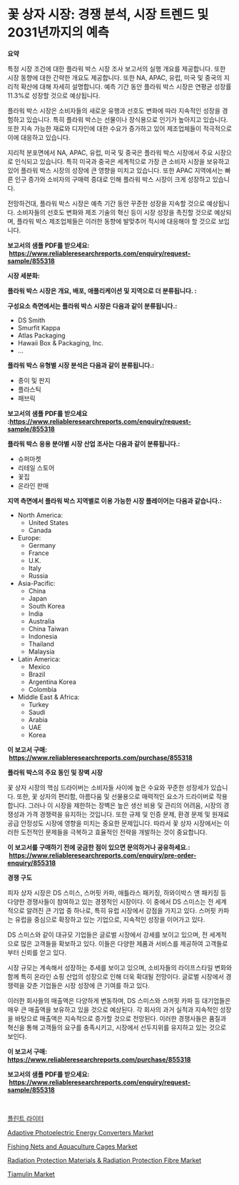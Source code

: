 <p><h1>꽃 상자 시장: 경쟁 분석, 시장 트렌드 및 2031년까지의 예측</h1></p><p><strong>요약</strong></p>
<p><p>특정 시장 조건에 대한 플라워 박스 시장 조사 보고서의 실행 개요를 제공합니다. 또한 시장 동향에 대한 간략한 개요도 제공합니다. 또한 NA, APAC, 유럽, 미국 및 중국의 지리적 확산에 대해 자세히 설명합니다. 예측 기간 동안 플라워 박스 시장은 연평균 성장률 11.3%로 성장할 것으로 예상됩니다.</p><p>플라워 박스 시장은 소비자들의 새로운 유행과 선호도 변화에 따라 지속적인 성장을 경험하고 있습니다. 특히 플라워 박스는 선물이나 장식용으로 인기가 높아지고 있습니다. 또한 지속 가능한 재료와 디자인에 대한 수요가 증가하고 있어 제조업체들이 적극적으로 이에 대응하고 있습니다.</p><p>지리적 분포면에서 NA, APAC, 유럽, 미국 및 중국은 플라워 박스 시장에서 주요 시장으로 인식되고 있습니다. 특히 미국과 중국은 세계적으로 가장 큰 소비자 시장을 보유하고 있어 플라워 박스 시장의 성장에 큰 영향을 미치고 있습니다. 또한 APAC 지역에서는 빠른 인구 증가와 소비자의 구매력 증대로 인해 플라워 박스 시장이 크게 성장하고 있습니다.</p><p>전망하건대, 플라워 박스 시장은 예측 기간 동안 꾸준한 성장을 지속할 것으로 예상됩니다. 소비자들의 선호도 변화와 제조 기술의 혁신 등이 시장 성장을 촉진할 것으로 예상되며, 플라워 박스 제조업체들은 이러한 동향에 발맞추어 적시에 대응해야 할 것으로 보입니다.</p></p>
<p><strong>보고서의 샘플 PDF를 받으세요: &nbsp;<a href="https://www.reliableresearchreports.com/enquiry/request-sample/855318">https://www.reliableresearchreports.com/enquiry/request-sample/855318</a></strong></p>
<p><strong>시장 세분화:</strong></p>
<p><strong> 플라워 박스 시장은 개요, 배포, 애플리케이션 및 지역으로 더 분류됩니다. :</strong></p>
<p><strong>구성요소 측면에서는 플라워 박스 시장은 다음과 같이 분류됩니다.:</strong></p>
<p><ul><li>DS Smith</li><li>Smurfit Kappa</li><li>Atlas Packaging</li><li>Hawaii Box & Packaging, Inc.</li><li>...</li></ul></p>
<p><strong> 플라워 박스 유형별 시장 분석은 다음과 같이 분류됩니다.:</strong></p>
<p><ul><li>종이 및 판지</li><li>플라스틱</li><li>패브릭</li></ul></p>
<p><strong>보고서의 샘플 PDF를 받으세요 :<a href="https://www.reliableresearchreports.com/enquiry/request-sample/855318">https://www.reliableresearchreports.com/enquiry/request-sample/855318</a></strong></p>
<p><strong> 플라워 박스 응용 분야별 시장 산업 조사는 다음과 같이 분류됩니다.:</strong></p>
<p><ul><li>슈퍼마켓</li><li>리테일 스토어</li><li>꽃집</li><li>온라인 판매</li></ul></p>
<p><strong>지역 측면에서 플라워 박스 지역별로 이용 가능한 시장 플레이어는 다음과 같습니다.:</strong></p>
<p><ul>
    <li>
        North America:
        <ul>
            <li>United States</li>
            <li>Canada</li>
        </ul>
    </li>
    <li>
        Europe:
        <ul>
            <li>Germany</li>
            <li>France</li>
            <li>U.K.</li>
            <li>Italy</li>
            <li>Russia</li>
        </ul>
    </li>
    <li>
        Asia-Pacific:
        <ul>
            <li>China</li>
            <li>Japan</li>
            <li>South Korea</li>
            <li>India</li>
            <li>Australia</li>
            <li>China Taiwan</li>
            <li>Indonesia</li>
            <li>Thailand</li>
            <li>Malaysia</li>
        </ul>
    </li>
    <li>
        Latin America:
        <ul>
            <li>Mexico</li>
            <li>Brazil</li>
            <li>Argentina Korea</li>
            <li>Colombia</li>
        </ul>
    </li>
    <li>
        Middle East & Africa:
        <ul>
            <li>Turkey</li>
            <li>Saudi</li>
            <li>Arabia</li>
            <li>UAE</li>
            <li>Korea</li>
        </ul>
    </li>
    </ul></p>
<p><strong>이 보고서 구매: &nbsp;<a href="https://www.reliableresearchreports.com/purchase/855318">https://www.reliableresearchreports.com/purchase/855318</a></strong></p>
<p><strong>플라워 박스의 주요 동인 및 장벽 시장</strong></p>
<p><p>꽃 상자 시장의 핵심 드라이버는 소비자들 사이에 높은 수요와 꾸준한 성장세가 있습니다. 또한, 꽃 상자의 편리함, 아름다움 및 선물용으로 매력적인 요소가 드라이버로 작용합니다. 그러나 이 시장을 제한하는 장벽은 높은 생산 비용 및 관리의 어려움, 시장의 경쟁성과 가격 경쟁력을 유지하는 것입니다. 또한 규제 및 인증 문제, 환경 문제 및 원재료 공급 안정성도 시장에 영향을 미치는 중요한 문제입니다. 따라서 꽃 상자 시장에서는 이러한 도전적인 문제들을 극복하고 효율적인 전략을 개발하는 것이 중요합니다.</p></p>
<p><strong>이 보고서를 구매하기 전에 궁금한 점이 있으면 문의하거나 공유하세요.: &nbsp;<a href="https://www.reliableresearchreports.com/enquiry/pre-order-enquiry/855318">https://www.reliableresearchreports.com/enquiry/pre-order-enquiry/855318</a></strong></p>
<p><strong>경쟁 구도</strong></p>
<p><p>피자 상자 시장은 DS 스미스, 스머핏 카파, 애틀라스 패키징, 하와이박스 앤 패키징 등 다양한 경쟁사들이 참여하고 있는 경쟁적인 시장이다. 이 중에서 DS 스미스는 전 세계적으로 알려진 큰 기업 중 하나로, 특히 유럽 시장에서 강점을 가지고 있다. 스머핏 카파는 유럽을 중심으로 확장하고 있는 기업으로, 지속적인 성장을 이어가고 있다. </p><p>DS 스미스와 같이 대규모 기업들은 글로벌 시장에서 강세를 보이고 있으며, 전 세계적으로 많은 고객들을 확보하고 있다. 이들은 다양한 제품과 서비스를 제공하여 고객들로부터 신뢰를 얻고 있다. </p><p>시장 규모는 계속해서 성장하는 추세를 보이고 있으며, 소비자들의 라이프스타일 변화와 함께 특히 온라인 쇼핑 산업의 성장으로 인해 더욱 확대될 전망이다. 글로벌 시장에서 경쟁력을 갖춘 기업들은 시장 성장에 큰 기여를 하고 있다. </p><p>이러한 회사들의 매출액은 다양하게 변동하며, DS 스미스와 스머핏 카파 등 대기업들은 매우 큰 매출액을 보유하고 있을 것으로 예상된다. 각 회사의 과거 실적과 지속적인 성장을 바탕으로 매출액은 지속적으로 증가할 것으로 전망된다. 이러한 경쟁사들은 품질과 혁신을 통해 고객들의 요구를 충족시키고, 시장에서 선두지위를 유지하고 있는 것으로 보인다.</p></p>
<p><strong>이 보고서 구매: &nbsp; <a href="https://www.reliableresearchreports.com/purchase/855318">https://www.reliableresearchreports.com/purchase/855318</a></strong></p>
<p><strong>보고서의 샘플 PDF를 받으세요: &nbsp;<a href="https://www.reliableresearchreports.com/enquiry/request-sample/855318">https://www.reliableresearchreports.com/enquiry/request-sample/855318</a></strong><strong></strong></p>
<p>&nbsp;</p>
<p><p><a href="https://github.com/laholand/Market-Research-Report-List-2/blob/main/5569270187344.md">플린트 라이터</a></p><p><a href="https://issuu.com/reportprime-2/docs/adaptive-photoelectric-energy-converters-market-si">Adaptive Photoelectric Energy Converters Market</a></p><p><a href="https://github.com/vimar16th/Market-Research-Report-List-3/blob/main/fishing-nets-and-aquaculture-cages-market.md">Fishing Nets and Aquaculture Cages Market</a></p><p><a href="https://view.publitas.com/reportprime-1/radiation-protection-materials-radiation-protection-fibre-market-size-market-trends-and-growth-outlook-forecasted-for-period-from-2024-to-2031/">Radiation Protection Materials & Radiation Protection Fibre Market</a></p><p><a href="https://meowing-lemming-dd3.notion.site/Tiamulin-Market-with-the-goal-of-estimating-the-market-size-and-future-growth-potential-of-various-m-cd4ec93b09a84bf69e47ab8e04bba9d2">Tiamulin Market</a></p></p>